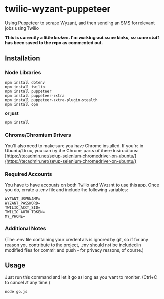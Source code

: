 # twilio-wyzant-puppeteer
Using Puppeteer to scrape Wyzant, and then sending an SMS for relevant jobs using Twilio

**This is currently a little broken. I'm working out some kinks, so some stuff has been saved to the repo as commented out.**

## Installation

### Node Libraries

```
npm install dotenv
npm install twilio
npm install puppeteer
npm install puppeteer-extra
npm install puppeteer-extra-plugin-stealth
npm install opn
```
**or just**
```
npm install
```

### Chrome/Chromium Drivers

You'll also need to make sure you have Chrome installed. If you're in Ubuntu/Linux, you can try the Chrome parts of these instructions: [https://tecadmin.net/setup-selenium-chromedriver-on-ubuntu/](https://tecadmin.net/setup-selenium-chromedriver-on-ubuntu/)

### Required Accounts

You have to have accounts on both [Twilio](https://twilio.com) and [Wyzant](https://www.wyzant.com/tutorsignupstart) to use this app. Once you do, create a .env file and include the following variables:

```
WYZANT_USERNAME=
WYZANT_PASSWORD=
TWILIO_ACCT_SID=
TWILIO_AUTH_TOKEN=
MY_PHONE=

```

### Additional Notes

(The .env file containing your credentials is ignored by git, so if for any reason you contribute to the project, .env should not be included in modified files for commit and push - for privacy reasons, of course.)


## Usage

Just run this command and let it go as long as you want to monitor. (Ctrl+C to cancel at any time.)
```
node go.js
```
